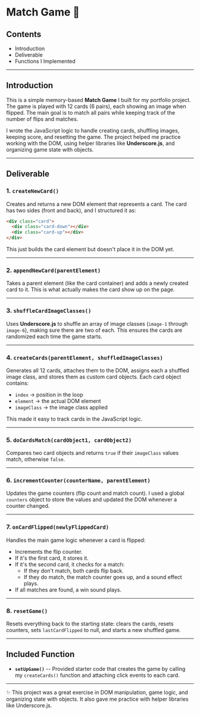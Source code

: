 # Match Game 🎴

## Contents

-   Introduction
-   Deliverable
-   Functions I Implemented

------------------------------------------------------------------------

## Introduction

This is a simple memory-based **Match Game** I built for my portfolio
project. The game is played with 12 cards (6 pairs), each showing an
image when flipped. The main goal is to match all pairs while keeping
track of the number of flips and matches.

I wrote the JavaScript logic to handle creating cards, shuffling images,
keeping score, and resetting the game. The project helped me practice
working with the DOM, using helper libraries like **Underscore.js**, and
organizing game state with objects.

------------------------------------------------------------------------

## Deliverable

### 1. `createNewCard()`

Creates and returns a new DOM element that represents a card. The card
has two sides (front and back), and I structured it as:

``` html
<div class="card">
  <div class="card-down"></div>
  <div class="card-up"></div>
</div>
```

This just builds the card element but doesn't place it in the DOM yet.

------------------------------------------------------------------------

### 2. `appendNewCard(parentElement)`

Takes a parent element (like the card container) and adds a newly
created card to it. This is what actually makes the card show up on the
page.

------------------------------------------------------------------------

### 3. `shuffleCardImageClasses()`

Uses **Underscore.js** to shuffle an array of image classes (`image-1`
through `image-6`), making sure there are two of each. This ensures the
cards are randomized each time the game starts.

------------------------------------------------------------------------

### 4. `createCards(parentElement, shuffledImageClasses)`

Generates all 12 cards, attaches them to the DOM, assigns each a
shuffled image class, and stores them as custom card objects.
Each card object contains:

-   `index` → position in the loop
-   `element` → the actual DOM element
-   `imageClass` → the image class applied

This made it easy to track cards in the JavaScript logic.

------------------------------------------------------------------------

### 5. `doCardsMatch(cardObject1, cardObject2)`

Compares two card objects and returns `true` if their `imageClass`
values match, otherwise `false`.

------------------------------------------------------------------------

### 6. `incrementCounter(counterName, parentElement)`

Updates the game counters (flip count and match count). I used a global
`counters` object to store the values and updated the DOM whenever a
counter changed.

------------------------------------------------------------------------

### 7. `onCardFlipped(newlyFlippedCard)`

Handles the main game logic whenever a card is flipped:

-   Increments the flip counter.
-   If it's the first card, it stores it.
-   If it's the second card, it checks for a match:
    -   If they don't match, both cards flip back.
    -   If they do match, the match counter goes up, and a sound effect
        plays.
-   If all matches are found, a win sound plays.

------------------------------------------------------------------------

### 8. `resetGame()`

Resets everything back to the starting state: clears the cards, resets
counters, sets `lastCardFlipped` to null, and starts a new shuffled
game.

------------------------------------------------------------------------

## Included Function

-   **`setUpGame()`** -- Provided starter code that creates the game by
    calling my `createCards()` function and attaching click events to
    each card.

------------------------------------------------------------------------

✨ This project was a great exercise in DOM manipulation, game logic,
and organizing state with objects. It also gave me practice with helper
libraries like Underscore.js.
